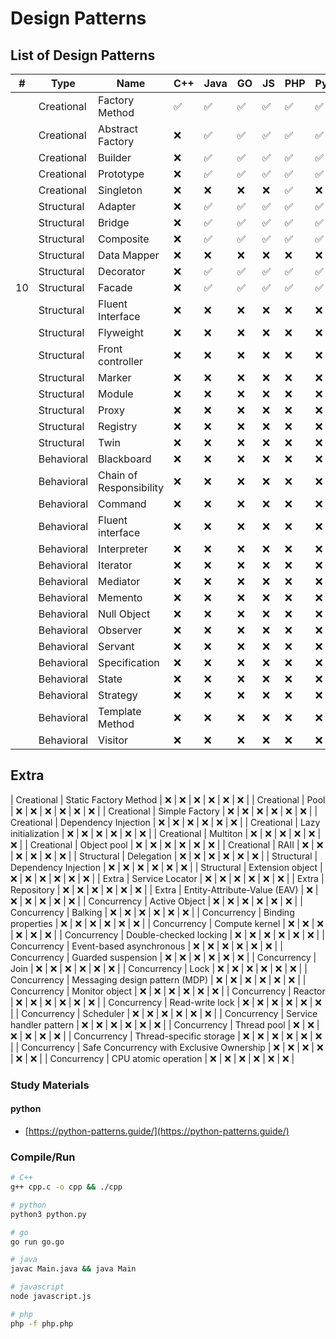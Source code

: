 # Design Patterns

## List of Design Patterns

|  # | Type        | Name                                      | C++ | Java | GO | JS | PHP | Python |
|----|-------------|-------------------------------------------|-----|------|----|----|-----|--------|
|    | Creational  | Factory Method                            | ✅  | ✅   | ✅ | ✅ | ✅  | ✅     |
|    | Creational  | Abstract Factory                          | ❌  | ✅   | ✅ | ✅ | ✅  | ✅     |
|    | Creational  | Builder                                   | ❌  | ✅   | ✅ | ✅ | ✅  | ✅     |
|    | Creational  | Prototype                                 | ❌  | ✅   | ✅ | ✅ | ✅  | ✅     |
|    | Creational  | Singleton                                 | ❌  | ❌   | ❌ | ❌ | ✅  | ❌     |
|    | Structural  | Adapter                                   | ❌  | ✅   | ✅ | ✅ | ✅  | ✅     |
|    | Structural  | Bridge                                    | ❌  | ✅   | ✅ | ✅ | ✅  | ✅     |
|    | Structural  | Composite                                 | ❌  | ✅   | ✅ | ✅ | ✅  | ✅     |
|    | Structural  | Data Mapper                               | ❌  | ❌   | ❌ | ❌ | ❌  | ❌     |
|    | Structural  | Decorator                                 | ❌  | ✅   | ✅ | ✅ | ✅  | ✅     |
| 10 | Structural  | Facade                                    | ❌  | ✅   | ✅ | ✅ | ✅  | ✅     |
|    | Structural  | Fluent Interface                          | ❌  | ❌   | ❌ | ❌ | ❌  | ❌     |
|    | Structural  | Flyweight                                 | ❌  | ❌   | ❌ | ❌ | ❌  | ❌     |
|    | Structural  | Front controller                          | ❌  | ❌   | ❌ | ❌ | ❌  | ❌     |
|    | Structural  | Marker                                    | ❌  | ❌   | ❌ | ❌ | ❌  | ❌     |
|    | Structural  | Module                                    | ❌  | ❌   | ❌ | ❌ | ❌  | ❌     |
|    | Structural  | Proxy                                     | ❌  | ❌   | ❌ | ❌ | ❌  | ❌     |
|    | Structural  | Registry                                  | ❌  | ❌   | ❌ | ❌ | ❌  | ❌     |
|    | Structural  | Twin                                      | ❌  | ❌   | ❌ | ❌ | ❌  | ❌     |
|    | Behavioral  | Blackboard                                | ❌  | ❌   | ❌ | ❌ | ❌  | ❌     |
|    | Behavioral  | Chain of Responsibility                   | ❌  | ❌   | ❌ | ❌ | ❌  | ❌     |
|    | Behavioral  | Command                                   | ❌  | ❌   | ❌ | ❌ | ❌  | ❌     |
|    | Behavioral  | Fluent interface                          | ❌  | ❌   | ❌ | ❌ | ❌  | ❌     |
|    | Behavioral  | Interpreter                               | ❌  | ❌   | ❌ | ❌ | ❌  | ❌     |
|    | Behavioral  | Iterator                                  | ❌  | ❌   | ❌ | ❌ | ❌  | ❌     |
|    | Behavioral  | Mediator                                  | ❌  | ❌   | ❌ | ❌ | ❌  | ❌     |
|    | Behavioral  | Memento                                   | ❌  | ❌   | ❌ | ❌ | ❌  | ❌     |
|    | Behavioral  | Null Object                               | ❌  | ❌   | ❌ | ❌ | ❌  | ❌     |
|    | Behavioral  | Observer                                  | ❌  | ❌   | ❌ | ❌ | ❌  | ❌     |
|    | Behavioral  | Servant                                   | ❌  | ❌   | ❌ | ❌ | ❌  | ❌     |
|    | Behavioral  | Specification                             | ❌  | ❌   | ❌ | ❌ | ❌  | ❌     |
|    | Behavioral  | State                                     | ❌  | ❌   | ❌ | ❌ | ❌  | ❌     |
|    | Behavioral  | Strategy                                  | ❌  | ❌   | ❌ | ❌ | ❌  | ❌     |
|    | Behavioral  | Template Method                           | ❌  | ❌   | ❌ | ❌ | ❌  | ❌     |
|    | Behavioral  | Visitor                                   | ❌  | ❌   | ❌ | ❌ | ❌  | ❌     |

## Extra
| Creational  | Static Factory Method                     | ❌  | ❌   | ❌ | ❌ | ❌  | ❌     |
| Creational  | Pool                                      | ❌  | ❌   | ❌ | ❌ | ❌  | ❌     |
| Creational  | Simple Factory                            | ❌  | ❌   | ❌ | ❌ | ❌  | ❌     |
| Creational  | Dependency Injection                      | ❌  | ❌   | ❌ | ❌ | ❌  | ❌     |
| Creational  | Lazy initialization                       | ❌  | ❌   | ❌ | ❌ | ❌  | ❌     |
| Creational  | Multiton                                  | ❌  | ❌   | ❌ | ❌ | ❌  | ❌     |
| Creational  | Object pool                               | ❌  | ❌   | ❌ | ❌ | ❌  | ❌     |
| Creational  | RAII                                      | ❌  | ❌   | ❌ | ❌ | ❌  | ❌     |
| Structural  | Delegation                                | ❌  | ❌   | ❌ | ❌ | ❌  | ❌     |
| Structural  | Dependency Injection                      | ❌  | ❌   | ❌ | ❌ | ❌  | ❌     |
| Structural  | Extension object                          | ❌  | ❌   | ❌ | ❌ | ❌  | ❌     |
| Extra       | Service Locator                           | ❌  | ❌   | ❌ | ❌ | ❌  | ❌     |
| Extra       | Repository                                | ❌  | ❌   | ❌ | ❌ | ❌  | ❌     |
| Extra       | Entity-Attribute-Value (EAV)              | ❌  | ❌   | ❌ | ❌ | ❌  | ❌     |
| Concurrency | Active Object                             | ❌  | ❌   | ❌ | ❌ | ❌  | ❌     |
| Concurrency | Balking                                   | ❌  | ❌   | ❌ | ❌ | ❌  | ❌     |
| Concurrency | Binding properties                        | ❌  | ❌   | ❌ | ❌ | ❌  | ❌     |
| Concurrency | Compute kernel                            | ❌  | ❌   | ❌ | ❌ | ❌  | ❌     |
| Concurrency | Double-checked locking                    | ❌  | ❌   | ❌ | ❌ | ❌  | ❌     |
| Concurrency | Event-based asynchronous                  | ❌  | ❌   | ❌ | ❌ | ❌  | ❌     |
| Concurrency | Guarded suspension                        | ❌  | ❌   | ❌ | ❌ | ❌  | ❌     |
| Concurrency | Join                                      | ❌  | ❌   | ❌ | ❌ | ❌  | ❌     |
| Concurrency | Lock                                      | ❌  | ❌   | ❌ | ❌ | ❌  | ❌     |
| Concurrency | Messaging design pattern (MDP)            | ❌  | ❌   | ❌ | ❌ | ❌  | ❌     |
| Concurrency | Monitor object                            | ❌  | ❌   | ❌ | ❌ | ❌  | ❌     |
| Concurrency | Reactor                                   | ❌  | ❌   | ❌ | ❌ | ❌  | ❌     |
| Concurrency | Read-write lock                           | ❌  | ❌   | ❌ | ❌ | ❌  | ❌     |
| Concurrency | Scheduler                                 | ❌  | ❌   | ❌ | ❌ | ❌  | ❌     |
| Concurrency | Service handler pattern                   | ❌  | ❌   | ❌ | ❌ | ❌  | ❌     |
| Concurrency | Thread pool                               | ❌  | ❌   | ❌ | ❌ | ❌  | ❌     |
| Concurrency | Thread-specific storage                   | ❌  | ❌   | ❌ | ❌ | ❌  | ❌     |
| Concurrency | Safe Concurrency with Exclusive Ownership | ❌  | ❌   | ❌ | ❌ | ❌  | ❌     |
| Concurrency | CPU atomic operation                      | ❌  | ❌   | ❌ | ❌ | ❌  | ❌     |

### Study Materials

#### python

- [https://python-patterns.guide/](https://python-patterns.guide/)

### Compile/Run

```bash
# C++
g++ cpp.c -o cpp && ./cpp

# python
python3 python.py

# go
go run go.go

# java
javac Main.java && java Main

# javascript
node javascript.js

# php
php -f php.php
```
